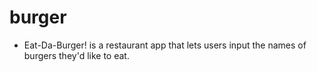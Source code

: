 # burger
* Eat-Da-Burger! is a restaurant app that lets users input the names of burgers they'd like to eat.
